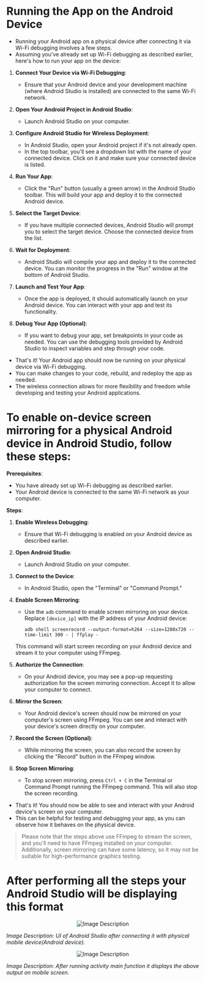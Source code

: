 # Running the App on the Android Device

- Running your Android app on a physical device after connecting it via Wi-Fi debugging involves a few steps. 
- Assuming you've already set up Wi-Fi debugging as described earlier, here's how to run your app on the device:

1. **Connect Your Device via Wi-Fi Debugging**:
    - Ensure that your Android device and your development machine (where Android Studio is installed) are connected to the same Wi-Fi network.

2. **Open Your Android Project in Android Studio**:
    - Launch Android Studio on your computer.

3. **Configure Android Studio for Wireless Deployment**:
    - In Android Studio, open your Android project if it's not already open.
    - In the top toolbar, you'll see a dropdown list with the name of your connected device. Click on it and make sure your connected device is listed.

4. **Run Your App**:
    - Click the "Run" button (usually a green arrow) in the Android Studio toolbar. This will build your app and deploy it to the connected Android device.

5. **Select the Target Device**:
    - If you have multiple connected devices, Android Studio will prompt you to select the target device. Choose the connected device from the list.

6. **Wait for Deployment**:
    - Android Studio will compile your app and deploy it to the connected device. You can monitor the progress in the "Run" window at the bottom of Android Studio.

7. **Launch and Test Your App**:
    - Once the app is deployed, it should automatically launch on your Android device. You can interact with your app and test its functionality.

8. **Debug Your App (Optional)**:
    - If you want to debug your app, set breakpoints in your code as needed. You can use the debugging tools provided by Android Studio to inspect variables and step through your code.

- That's it! Your Android app should now be running on your physical device via Wi-Fi debugging. 
- You can make changes to your code, rebuild, and redeploy the app as needed. 
- The wireless connection allows for more flexibility and freedom while developing and testing your Android applications.

# To enable on-device screen mirroring for a physical Android device in Android Studio, follow these steps:

**Prerequisites**:
- You have already set up Wi-Fi debugging as described earlier.
- Your Android device is connected to the same Wi-Fi network as your computer.

**Steps**:

1. **Enable Wireless Debugging**:
    - Ensure that Wi-Fi debugging is enabled on your Android device as described earlier.

2. **Open Android Studio**:
    - Launch Android Studio on your computer.

3. **Connect to the Device**:
    - In Android Studio, open the "Terminal" or "Command Prompt."

4. **Enable Screen Mirroring**:
    - Use the `adb` command to enable screen mirroring on your device. Replace `[device_ip]` with the IP address of your Android device:
      ```
      adb shell screenrecord --output-format=h264 --size=1280x720 --time-limit 300 - | ffplay -
      ```

   This command will start screen recording on your Android device and stream it to your computer using FFmpeg.

5. **Authorize the Connection**:
    - On your Android device, you may see a pop-up requesting authorization for the screen mirroring connection. Accept it to allow your computer to connect.

6. **Mirror the Screen**:
    - Your Android device's screen should now be mirrored on your computer's screen using FFmpeg. You can see and interact with your device's screen directly on your computer.

7. **Record the Screen (Optional)**:
    - While mirroring the screen, you can also record the screen by clicking the "Record" button in the FFmpeg window.

8. **Stop Screen Mirroring**:
    - To stop screen mirroring, press `Ctrl + C` in the Terminal or Command Prompt running the FFmpeg command. This will also stop the screen recording.

- That's it! You should now be able to see and interact with your Android device's screen on your computer. 
- This can be helpful for testing and debugging your app, as you can observe how it behaves on the physical device.

> Please note that the steps above use FFmpeg to stream the screen, and you'll need to have FFmpeg installed on your computer. 
> Additionally, screen mirroring can have some latency, so it may not be suitable for high-performance graphics testing.


# After performing all the steps your Android Studio will be displaying this format

 <p align="center">
<img src="https://github.com/Amit-Ashok-Swain/Android-Kick-Off/blob/main/images/Creating-Callbacks-in-the-Activity-Class/Bundle/02.png" alt="Image Description" />
</p>

*Image Description: UI of Android Studio after connecting it with physical mobile device(Android device).*

<p align="center">
  <img src="https://github.com/Amit-Ashok-Swain/Android-Kick-Off/blob/main/images/Creating-Callbacks-in-the-Activity-Class/Bundle/01.png" alt="Image Description" />
</p>

*Image Description: After running activity main function it displays the above output on mobile screen.*